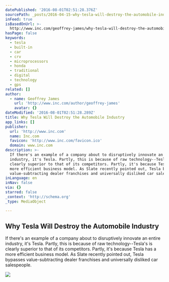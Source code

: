 ```yaml
---
datePublished: '2016-08-01T02:51:28.376Z'
sourcePath: _posts/2016-04-15-why-tesla-will-destroy-the-automobile-industry.md
inFeed: true
isBasedOnUrl: >-
  http://www.inc.com/geoffrey-james/why-tesla-will-destroy-the-automobile-industry.html?cid=sf01002&sr_share=facebook
hasPage: false
keywords:
  - tesla
  - built-in
  - car
  - crv
  - microprocessors
  - honda
  - traditional
  - digital
  - technology
  - gps
related: []
author:
  - name: Geoffrey James
    url: 'http://www.inc.com/author/geoffrey-james'
    avatar: {}
dateModified: '2016-08-01T02:51:28.289Z'
title: Why Tesla Will Destroy the Automobile Industry
app_links: []
publisher:
  url: 'http://www.inc.com'
  name: Inc.com
  favicon: 'http://www.inc.com/favicon.ico'
  domain: www.inc.com
description: >-
  If there's an example of a company about to disruptively innovate an entire
  industry, it's Tesla. Partly, this is because of raw technology--Tesla's is
  clearly superior to that of its competitors. Partly, it's because Tesla has a
  more efficient business model. As Slate recently pointed out, Tesla bypasses
  value-subtracting dealer franchises and universally disliked car salespeople.
inLanguage: en
inNav: false
via: {}
starred: false
_context: 'http://schema.org'
_type: MediaObject

---
```

<article style=""><h1>Why Tesla Will Destroy the Automobile Industry</h1><p>If there's an example of a company about to disruptively innovate an entire industry, it's Tesla. Partly, this is because of raw technology--Tesla's is clearly superior to that of its competitors. Partly, it's because Tesla has a more efficient business model. As Slate recently pointed out, Tesla bypasses value-subtracting dealer franchises and universally disliked car salespeople.</p><img src="http://images.inc.com/uploaded_files/image/970x450/getty_519107752_88725.jpg" /></article>